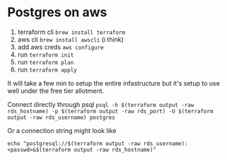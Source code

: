 # Postgres on aws

1. terraform cli `brew install terraform`
2. aws cli `brew install awscli` (i think)
3. add aws creds `aws configure`
4. run `terraform init`
5. run `terraform plan`
6. run `terraform apply`

It will take a few min to setup the entire infastructure but it's setup to use well under the free tier allotment.

Connect directly through psql
`psql -h $(terraform output -raw rds_hostname) -p $(terraform output -raw rds_port) -U $(terraform output -raw rds_username) postgres`

Or a connection string might look like
```
echo "postgresql://$(terraform output -raw rds_username):<passwd>&$(terraform output -raw rds_hostname)"
```
